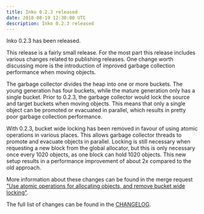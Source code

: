 ```yaml
---
title: Inko 0.2.3 released
date: 2018-08-19 12:30:00 UTC
description: Inko 0.2.3 released
---
```

<!-- vale off -->

Inko 0.2.3 has been released.

<!-- READ MORE -->

This release is a fairly small release. For the most part this release includes
various changes related to publishing releases. One change worth discussing more
is the introduction of improved garbage collection performance when moving
objects.

The garbage collector divides the heap into one or more buckets. The young
generation has four buckets, while the mature generation only has a single
bucket. Prior to 0.2.3, the garbage collector would lock the source and target
buckets when moving objects. This means that only a single object can be
promoted or evacuated in parallel, which results in pretty poor garbage
collection performance.

With 0.2.3, bucket wide locking has been removed in favour of using atomic
operations in various places. This allows garbage collector threads to promote
and evacuate objects in parallel. Locking is still necessary when requesting a
new block from the global allocator, but this is only necessary once every 1020
objects, as one block can hold 1020 objects. This new setup results in a
performance improvement of about 2x compared to the old approach.

More information about these changes can be found in the merge request ["Use
atomic operations for allocating objects, and remove bucket wide locking"][mr-10].

The full list of changes can be found in the [CHANGELOG][changelog].

[mr-10]: https://gitlab.com/inko-lang/inko/merge_requests/10
[changelog]: https://gitlab.com/inko-lang/inko/blob/6bf7cfb086183aa7a0fdad2edb210cd6c1a4ec1e/CHANGELOG.md#023-august-19-2018

